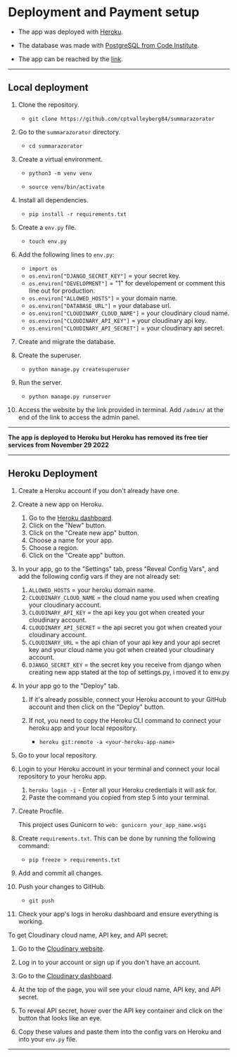 # Deployment and Payment setup

- The app was deployed with [Heroku](https://www.heroku.com/).
- The database was made with [PostgreSQL from Code Institute](https://dbs.ci-dbs.net/).

- The app can be reached by the [link](https://summarazorator-f7c027b4c8d6.herokuapp.com/).

---

## Local deployment

1. Clone the repository.

    - ```git clone https://github.com/cptvalleyberg84/summarazorator```

2. Go to the ```summarazorator``` directory.

    - ```cd summarazorator```

3. Create a virtual environment.

    - ```python3 -m venv venv```

    - ```source venv/bin/activate```

4. Install all dependencies.

    - ```pip install -r requirements.txt```

5. Create a ```env.py``` file.

    - ```touch env.py```

6. Add the following lines to ```env.py```:

    - ```import os```
    - ```os.environ["DJANGO_SECRET_KEY"]``` = your secret key.
    - ```os.environ["DEVELOPMENT"]``` = "1" for developement or comment this line out for production.
    - ```os.environ["ALLOWED_HOSTS"]``` = your domain name.
    - ```os.environ["DATABASE_URL"]``` = your database url.
    - ```os.environ["CLOUDINARY_CLOUD_NAME"]``` = your cloudinary cloud name.
    - ```os.environ["CLOUDINARY_API_KEY"]``` = your cloudinary api key.
    - ```os.environ["CLOUDINARY_API_SECRET"]``` = your cloudinary api secret.

7. Create and migrate the database.


8. Create the superuser.

    - ```python manage.py createsuperuser```


9. Run the server.

    - ```python manage.py runserver```

10. Access the website by the link provided in terminal. Add ```/admin/``` at the end of the link to access the admin panel.

---

**The app is deployed to Heroku but Heroku has removed its free tier services from November 29 2022**

---

## Heroku Deployment


1. Create a Heroku account if you don't already have one.

2. Create a new app on Heroku.

    1. Go to the [Heroku dashboard](https://dashboard.heroku.com/apps).
    2. Click on the "New" button.
    3. Click on the "Create new app" button.
    4. Choose a name for your app.
    5. Choose a region.
    6. Click on the "Create app" button.

3. In your app, go to the "Settings" tab, press "Reveal Config Vars", and add the following config vars if they are not already set:

    1. ```ALLOWED_HOSTS``` = your heroku domain name.
    2. ```CLOUDINARY_CLOUD_NAME``` = the cloud name you used when creating your cloudinary account.
    3. ```CLOUDINARY_API_KEY``` = the api key you got when created your cloudinary account.
    4. ```CLOUDINARY_API_SECRET``` = the api secret you got when created your cloudinary account.
    5. ```CLOUDINARY_URL``` = the api chian of your api key and your api secret key and your cloud name you got when created your cloudinary account. 
    6. ```DJANGO_SECRET_KEY``` = the secret key you receive from django when creating new app stated at the top of settings.py, i moved it to env.py

5. In your app go to the "Deploy" tab.

    1. If it's already possible, connect your Heroku account to your GitHub account and then click on the "Deploy" button.
    2. If not, you need to copy the Heroku CLI command to connect your heroku app and your local repository.

        - ```heroku git:remote -a <your-heroku-app-name>```

6. Go to your local repository.

7. Login to your Heroku account in your terminal and connect your local repository to your heroku app.

    1. ```heroku login -i``` - Enter all your Heroku credentials it will ask for.
    2. Paste the command you copied from step 5 into your terminal.

8. Create Procfile.

    This project uses Gunicorn to ```web: gunicorn your_app_name.wsgi```

9. Create ```requirements.txt```. This can be done by running the following command:

    - ```pip freeze > requirements.txt```

10. Add and commit all changes.

11. Push your changes to GitHub.

    - ```git push```

12. Check your app's logs in heroku dashboard and ensure everything is working.


To get Cloudinary cloud name, API key, and API secret:

1. Go to the [Cloudinary website](https://cloudinary.com/).

2. Log in to your account or sign up if you don't have an account.

3. Go to the [Cloudinary dashboard](https://cloudinary.com/console/).

4. At the top of the page, you will see your cloud name, API key, and API secret.

5. To reveal API secret, hover over the API key container and click on the button that looks like an eye.

6. Copy these values and paste them into the config vars on Heroku and into your `env.py` file.

---